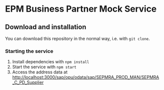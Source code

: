 # EPM Business Partner Mock Service

## Download and installation

You can download this repository in the normal way, i.e. with `git clone`.

### Starting the service

1. Install dependencies with `npm install`
1. Start the service with `npm start`
1. Access the address data at <http://localhost:3000/sap/opu/odata/sap/SEPMRA_PROD_MAN/SEPMRA_C_PD_Supplier>
